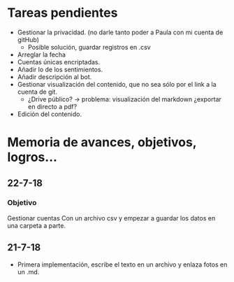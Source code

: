 # Tareas pendientes

- Gestionar la privacidad. (no darle tanto poder a Paula con mi cuenta de gitHub)
  - Posible solución, guardar registros en .csv
- Arreglar la fecha
- Cuentas únicas encriptadas.
- Añadir lo de los sentimientos.
- Añadir descripción al bot. 
- Gestionar visualización del contenido, que no sea sólo por el link a la cuenta de git.
  - ¿Drive público? -> problema: visualización del markdown ¿exportar en directo a pdf?
- Edición del contenido.



# Memoria de avances, objetivos, logros...

## 22-7-18
### Objetivo
Gestionar cuentas
Con un archivo csv y empezar a guardar los datos en una carpeta a parte.

## 21-7-18
- Primera implementación, escribe el texto en un archivo y enlaza fotos en un  .md.
